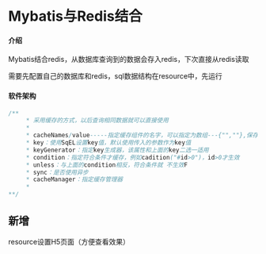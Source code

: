 # Mybatis与Redis结合

#### 介绍
Mybatis结合redis，从数据库查询到的数据会存入redis，下次直接从redis读取

需要先配置自己的数据库和redis，sql数据结构在resource中，先运行

#### 软件架构
```java
/**
     * 采用缓存的方式，以后查询相同数据就可以直接使用
     *
     * cacheNames/value-----指定缓存组件的名字，可以指定为数组---{"",""},保存多个缓存
     * key：使用SqEL设置key值，默认使用传入的参数作为key值
     * keyGenerator：指定key生成器，该属性和上面的key二选一适用
     * condition：指定符合条件才缓存，例如cadition("#id>0")，id>0才生效
     * unless：与上面的condition相反，符合条件就 不生效F
     * sync：是否使用异步
     * cacheManager：指定缓存管理器
     *
**/
```

## 新增
resource设置H5页面（方便查看效果）
